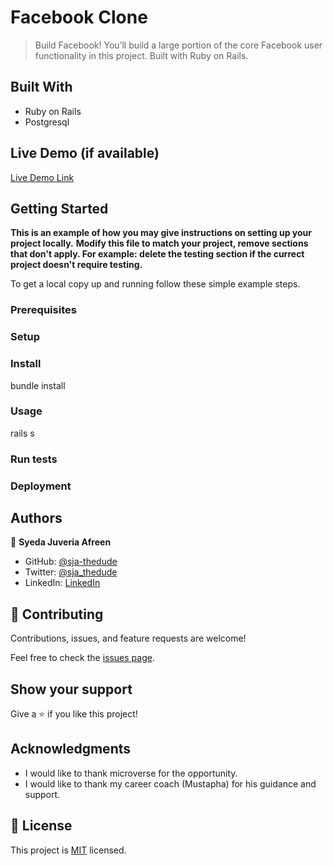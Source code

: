 # Facebook Clone

> Build Facebook! You’ll build a large portion of the core Facebook user functionality in this project. Built with Ruby on Rails.

## Built With

- Ruby on Rails
- Postgresql

## Live Demo (if available)

[Live Demo Link](https://livedemo.com)


## Getting Started

**This is an example of how you may give instructions on setting up your project locally.**
**Modify this file to match your project, remove sections that don't apply. For example: delete the testing section if the currect project doesn't require testing.**


To get a local copy up and running follow these simple example steps.

### Prerequisites


### Setup


### Install
bundle install

### Usage
rails s


### Run tests


### Deployment


## Authors

👤 **Syeda Juveria Afreen**

- GitHub: [@sja-thedude](https://github.com/)
- Twitter: [@sja_thedude](https://twitter.com/)
- LinkedIn: [LinkedIn](https://linkedin.com/in/)

## 🤝 Contributing

Contributions, issues, and feature requests are welcome!

Feel free to check the [issues page](../../issues/).

## Show your support

Give a ⭐️ if you like this project!

## Acknowledgments

- I would like to thank microverse for the opportunity.
- I would like to thank my career coach (Mustapha) for his guidance and support.

## 📝 License

This project is [MIT](./MIT.md) licensed.
